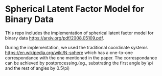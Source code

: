 # Spherical Latent Factor Model for Binary Data
This repo includes the implementation of spherical latent factor model for binary data https://arxiv.org/pdf/2008.05109.pdf.

During the implementation, we used the traditional coordinate systems https://en.wikipedia.org/wiki/N-sphere which has a one-to-one correspondance
with the one mentioned in the paper. The correspondance can be achieved by postprocessing.(eg., substrating the first angle by \pi and the rest of angles by 0.5\pi)



 

